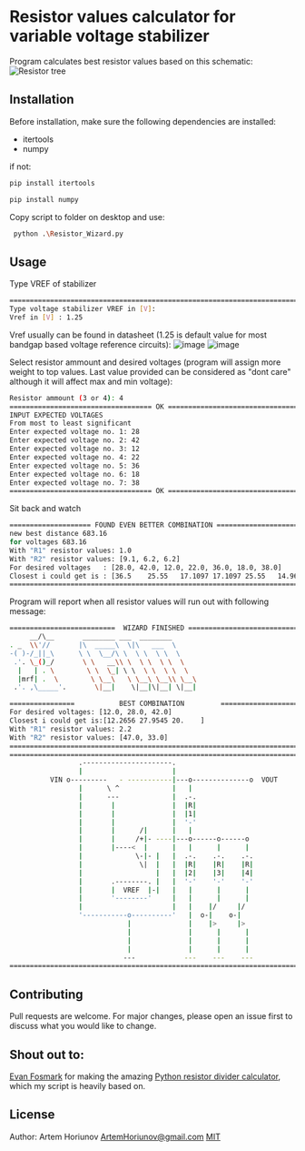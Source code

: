 # Resistor values calculator for variable voltage stabilizer
Program calculates best resistor values based on this schematic:
![Resistor tree](https://github.com/user-attachments/assets/ed3e84cc-2117-4db3-9c9f-d0fbe4baebe6)


## Installation
Before installation, make sure the following dependencies are installed:
 * itertools
 * numpy

if not:

```bash
pip install itertools
```

```bash
pip install numpy
```
Copy script to folder on desktop and use:

```bash
 python .\Resistor_Wizard.py
```

## Usage
Type VREF of stabilizer
```bash
==================================================================================
Type voltage stabilizer VREF in [V]:
Vref in [V] : 1.25
```
Vref usually can be found in datasheet (1.25 is default value for most bandgap based voltage reference circuits):
![image](https://github.com/user-attachments/assets/179ae467-5ce4-4371-901c-7cb3a6d3656a)
![image](https://github.com/user-attachments/assets/6b89d7c8-09bf-42ed-863d-97c4f6687277)

Select resistor ammount and desired voltages (program will assign more weight to top values. Last value provided can be considered as "dont care" although it will affect max and min voltage):
```bash
Resistor ammount (3 or 4): 4
=================================== OK ===========================================
INPUT EXPECTED VOLTAGES
From most to least significant
Enter expected voltage no. 1: 28
Enter expected voltage no. 2: 42
Enter expected voltage no. 3: 12
Enter expected voltage no. 4: 22
Enter expected voltage no. 5: 36
Enter expected voltage no. 6: 18
Enter expected voltage no. 7: 38
=================================== OK ===========================================
```
Sit back and watch
```bash
==================== FOUND EVEN BETTER COMBINATION ========================
new best distance 683.16
for voltages 683.16
With "R1" resistor values: 1.0
With "R2" resistor values: [9.1, 6.2, 6.2]
For desired voltages   : [28.0, 42.0, 12.0, 22.0, 36.0, 18.0, 38.0]
Closest i could get is : [36.5    25.55   17.1097 17.1097 25.55   14.965  12.0899]
==========================================================================
```
Program will report when all resistor values will run out with following message:
```bash
==========================  WIZARD FINISHED ==============================
     __/\__       ________ ___  ________      
. _  \\'//       |\  _____\  \|\   ___  \
-( )-/_||_\      \ \  \__/\ \  \ \  \ \  \
 .'. \_()_/       \ \   __\\ \  \ \  \ \  \
  |   | . \        \ \  \_| \ \  \ \  \ \  \
  |mrf| .  \        \ \__\   \ \__\ \__\\ \__\
 .'. ,\_____'.       \|__|    \|__|\|__| \|__|

================           BEST COMBINATION         =====================
For desired voltages: [12.0, 28.0, 42.0]
Closest i could get is:[12.2656 27.9545 20.    ]
With "R1" resistor values: 2.2
With "R2" resistor values: [47.0, 33.0]
==========================================================================
==================================================================================
                 .----------------------.
                 |                      |
          VIN o---------   - -----------|---o--------------o  VOUT
                 |      \ ^             |   |
                 |      ---             |  .-.
                 |       |              |  |R|
                 |       |              |  |1|
                 |       |              |  '-'
                 |       |      /|      |   |
                 |       |     /+|- ----|---o------o------o
                 |       |----<  |      |   |      |      |
                 |             \-|- |   |  .-.    .-.    .-.
                 |              \|  |   |  |R|    |R|    |R|
                 |                  |   |  |2|    |3|    |4|
                 |       .--------. |   |  '-'    '-'    '-'
                 |       |  VREF  |-|   |   |      |      |
                 |       '--------'     |   |      |      |
                 |                      |   |    |/     |/
                 '-----------o----------'   |  o-|    o-|
                             |              |    |>     |>
                             |              |      |      |
                             |              |      |      |
                             |              |      |      |
                            ---            ---    ---    ---
==================================================================================
```
## Contributing

Pull requests are welcome. For major changes, please open an issue first
to discuss what you would like to change.

## Shout out to:
[Evan Fosmark](mailto:evan.fosmark@gmail.com) for making the amazing [Python resistor divider calculator](https://github.com/efosmark/voltage-divider), which my script is heavily based on.

## License
Author: Artem Horiunov ArtemHoriunov@gmail.com
[MIT](https://choosealicense.com/licenses/mit/)
